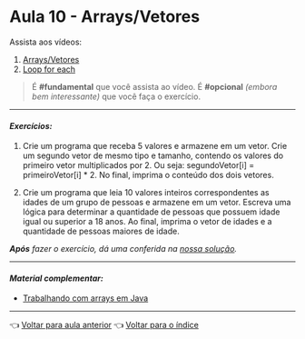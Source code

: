 # Aula 10 - Arrays/Vetores

Assista aos vídeos: 

  1. [Arrays/Vetores](https://www.youtube.com/embed/HxRb5KLofcI?start=27&end=1062)
  1. [Loop for each](https://www.youtube.com/embed/2ndBbnsqBXQ?start=7&end=701)

> É **#fundamental** que você assista ao vídeo. É **#opcional** _(embora bem interessante)_ que você faça o exercício.

---

#### _Exercícios:_

1. Crie um programa que receba 5 valores e armazene em um vetor. Crie um segundo vetor de mesmo tipo e tamanho, contendo os valores do primeiro vetor multiplicados por 2. Ou seja: segundoVetor[i] = primeiroVetor[i] * 2. No final, imprima o conteúdo dos dois vetores.

1. Crie um programa que leia 10 valores inteiros correspondentes as idades de um grupo de pessoas e armazene em um vetor. Escreva uma lógica para determinar a quantidade de pessoas que possuem idade igual ou superior a 18 anos. Ao final, imprima o vetor de idades e a quantidade de pessoas maiores de idade.

_**Após** fazer o exercício, dá uma conferida na [nossa solução](resolucao.md)._ 

---

#### _Material complementar:_

* [Trabalhando com arrays em Java](https://www.devmedia.com.br/trabalhando-com-arrays-em-java/25530)

---

👈 [Voltar para aula anterior](../aula09/aula.md)
👈 [Voltar para o índice](../README.md)
